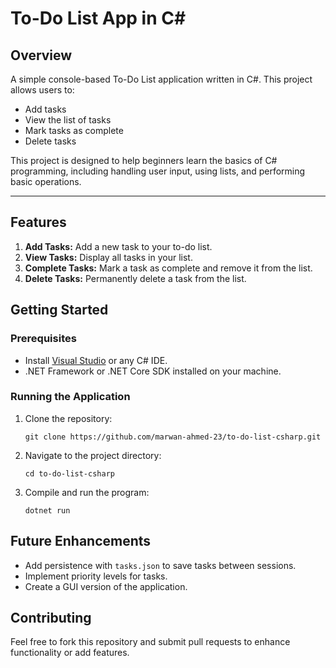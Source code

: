 # To-Do List App in C#

## Overview
A simple console-based To-Do List application written in C#. This project allows users to:
- Add tasks
- View the list of tasks
- Mark tasks as complete
- Delete tasks

This project is designed to help beginners learn the basics of C# programming, including handling user input, using lists, and performing basic operations.

---

## Features

1. **Add Tasks:** Add a new task to your to-do list.
2. **View Tasks:** Display all tasks in your list.
3. **Complete Tasks:** Mark a task as complete and remove it from the list.
4. **Delete Tasks:** Permanently delete a task from the list.


## Getting Started

### Prerequisites

- Install [Visual Studio](https://visualstudio.microsoft.com/) or any C# IDE.
- .NET Framework or .NET Core SDK installed on your machine.

### Running the Application

1. Clone the repository:

    ```
    git clone https://github.com/marwan-ahmed-23/to-do-list-csharp.git
    ```

2. Navigate to the project directory:

    ```
    cd to-do-list-csharp
    ```

3. Compile and run the program:

    ```
    dotnet run
    ```

## Future Enhancements

- Add persistence with `tasks.json` to save tasks between sessions.
- Implement priority levels for tasks.
- Create a GUI version of the application.

## Contributing
Feel free to fork this repository and submit pull requests to enhance functionality or add features.
